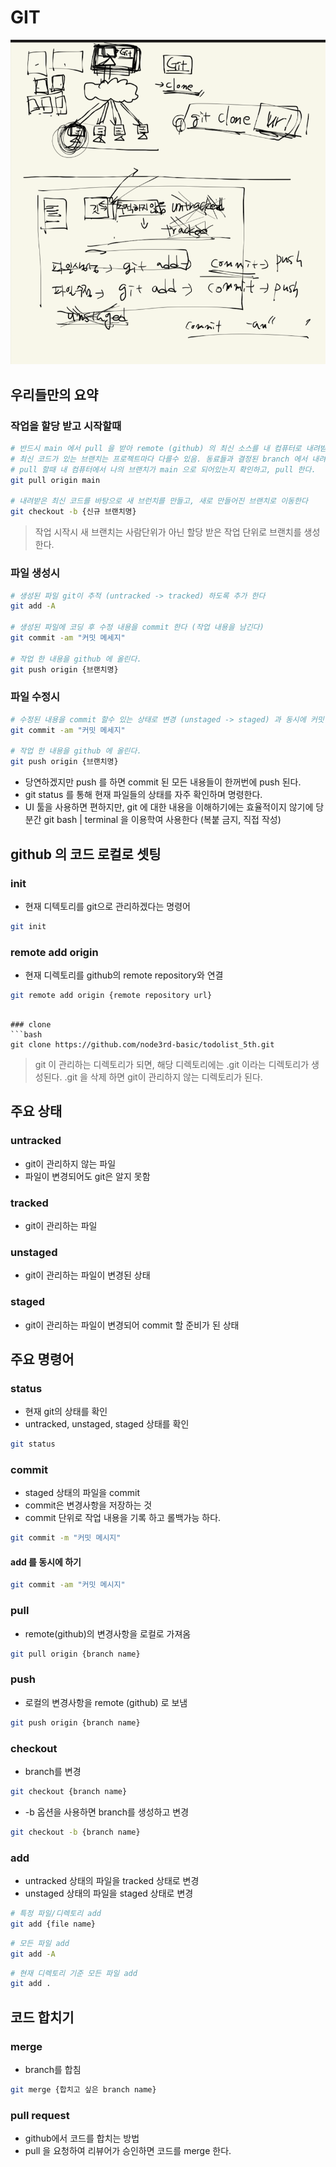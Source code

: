 # GIT
![스크린샷 2024-05-17 오후 9.16.33 3.png](..%2Fimages%2F%EC%8A%A4%ED%81%AC%EB%A6%B0%EC%83%B7%202024-05-17%20%EC%98%A4%ED%9B%84%209.16.33%203.png)

## 우리들만의 요약
### 작업을 할당 받고 시작할때
```bash
# 반드시 main 에서 pull 을 받아 remote (github) 의 최신 소스를 내 컴퓨터로 내려받는다
# 최신 코드가 있는 브랜치는 프로젝트마다 다를수 있음. 동료들과 결정된 branch 에서 내려받아야 한다 (우리는 main)
# pull 할때 내 컴퓨터에서 나의 브랜치가 main 으로 되어있는지 확인하고, pull 한다.
git pull origin main

# 내려받은 최신 코드를 바탕으로 새 브런치를 만들고, 새로 만들어진 브랜치로 이동한다
git checkout -b {신규 브랜치명}
```
> 작업 시작시 새 브랜치는 사람단위가 아닌 할당 받은 작업 단위로 브랜치를 생성한다. 


### 파일 생성시
```bash
# 생성된 파일 git이 추적 (untracked -> tracked) 하도록 추가 한다 
git add -A

# 생성된 파일에 코딩 후 수정 내용을 commit 한다 (작업 내용을 남긴다)
git commit -am "커밋 메세지"

# 작업 한 내용을 github 에 올린다.
git push origin {브랜치명}
```

### 파일 수정시
```bash
# 수정된 내용을 commit 할수 있는 상태로 변경 (unstaged -> staged) 과 동시에 커밋 한다.
git commit -am "커밋 메세지"

# 작업 한 내용을 github 에 올린다.
git push origin {브랜치명}
```

- 당연하겠지만 push 를 하면 commit 된 모든 내용들이 한꺼번에 push 된다.
- git status 를 통해 현재 파일들의 상태를 자주 확인하며 명령한다.
- UI 툴을 사용하면 편하지만, git 에 대한 내용을 이해하기에는 효율적이지 않기에 당분간 git bash | terminal 을 이용학여 사용한다 (복붙 금지, 직접 작성)


## github 의 코드 로컬로 셋팅
### init
- 현재 디텍토리를 git으로 관리하겠다는 명령어
```bash
git init
```

### remote add origin
- 현재 디렉토리를 github의 remote repository와 연결
```bash
git remote add origin {remote repository url}
```
```

### clone
```bash
git clone https://github.com/node3rd-basic/todolist_5th.git
```

> git 이 관리하는 디렉토리가 되면, 해당 디렉토리에는 .git 이라는 디렉토리가 생성된다. .git 을 삭제 하면 git이 관리하지 않는 디렉토리가 된다.

## 주요 상태

### untracked
- git이 관리하지 않는 파일
- 파일이 변경되어도 git은 알지 못함

### tracked
- git이 관리하는 파일

### unstaged
- git이 관리하는 파일이 변경된 상태

### staged
- git이 관리하는 파일이 변경되어 commit 할 준비가 된 상태

## 주요 명령어

### status
- 현재 git의 상태를 확인
- untracked, unstaged, staged 상태를 확인

```bash
git status
```

### commit
- staged 상태의 파일을 commit
- commit은 변경사항을 저장하는 것
- commit 단위로 작업 내용을 기록 하고 롤백가능 하다.

```bash
git commit -m "커밋 메시지"
```
#### add 를 동시에 하기
```bash
git commit -am "커밋 메시지"
```

### pull
- remote(github)의 변경사항을 로컬로 가져옴
```bash
git pull origin {branch name}
```

### push
- 로컬의 변경사항을 remote (github) 로 보냄
```bash
git push origin {branch name}
```

### checkout
- branch를 변경
```bash
git checkout {branch name}
```

- -b 옵션을 사용하면 branch를 생성하고 변경
```bash
git checkout -b {branch name}
```

### add
- untracked 상태의 파일을 tracked 상태로 변경
- unstaged 상태의 파일을 staged 상태로 변경
```bash
# 특정 파일/디렉토리 add
git add {file name}
```

```bash
# 모든 파일 add
git add -A
```

```bash
# 현재 디렉토리 기준 모든 파일 add
git add .
```

## 코드 합치기

### merge
- branch를 합침
```bash
git merge {합치고 싶은 branch name}
```

### pull request
- github에서 코드를 합치는 방법
- pull 을 요청하여 리뷰어가 승인하면 코드를 merge 한다.
